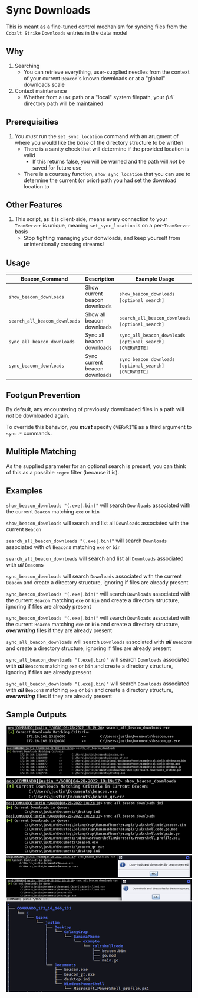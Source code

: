 # Sync Downloads
This is meant as a fine-tuned control mechanism for syncing files from the `Cobalt Strike` `Downloads` entries in the data model

## Why
1. Searching
    - You can retrieve everything, user-supplied needles from the context of your current `Beacon`'s known downloads or at a "global" downloads scale
2. Context maintenance
    - Whether from a `UNC` path or a "local" system filepath, your *full* directory path will be maintained

## Prerequisities
1. You *must* run the `set_sync_location` command with an arugment of where you would like the *base* of the directory structure to be written
    - There is a sanity check that will determine if the provided location is valid
        - If this returns false, you will be warned and the path will *not* be saved for future use
    - There is a courtesy function, `show_sync_location` that you can use to determine the current (or prior) path you had set the download location to 

## Other Features
1. This script, as it is client-side, means every connection to your `TeamServer` is unique, meaning `set_sync_location` is on a per-`TeamServer` basis
    - Stop fighting managing your donwloads, and keep yourself from unintentionally crossing streams!
 
## Usage
| Beacon_Command                | Description                   | Example Usage                                                             |
| ----------------------------- | ----------------------------- | ------------------------------------------------------------------------- |
| `show_beacon_downloads`       | Show current beacon downloads      | `show_beacon_downloads [optional_search]`             |
| `search_all_beacon_downloads` | Show all beacon downloads     | `search_all_beacon_downloads [optional_search]` |
| `sync_all_beacon_downloads`   | Sync all beacon downloads     | `sync_all_beacon_downloads [optional_search] [OVERWRITE]`    |
| `sync_beacon_downloads`       | Sync current beacon downloads | `sync_beacon_downloads [optional_search] [OVERWRITE]`             |

## Footgun Prevention
By default, any encountering of previously downloaded files in a path will *not* be downloaded again.

To override this behavior, you ***must*** specify `OVERWRITE` as a third argument to `sync.*` commands.

## Mulitiple Matching
As the supplied parameter for an optional search is present, you can think of this as a possible `regex` filter (because it is).

## Examples
`show_beacon_downloads "(.exe|.bin)"` will search `Downloads` associated with the current `Beacon` matching `exe` or `bin`

`show_beacon_downloads` will search and list all `Downloads` associated with the current `Beacon`

`search_all_beacon_downloads "(.exe|.bin)"` will search `Downloads` associated with *all* `Beacon`s matching `exe` or `bin` 

`search_all_beacon_downloads` will search and list all `Downloads` associated with *all* `Beacon`s

`sync_beacon_downloads` will search `Downloads` associated with the current `Beacon` and create a directory structure, ignoring if files are already present

`sync_beacon_downloads "(.exe|.bin)"` will search `Downloads` associated with the current `Beacon` matching `exe` or `bin` and create a directory structure, ignoring if files are already present

`sync_beacon_downloads "(.exe|.bin)"` will search `Downloads` associated with the current `Beacon` matching `exe` or `bin` and create a directory structure, ***overwriting*** files if they are already present

`sync_all_beacon_downloads` will search `Downloads` associated with ***all*** `Beacon`s and create a directory structure, ignoring if files are already present

`sync_all_beacon_downloads "(.exe|.bin)"` will search `Downloads` associated with ***all*** `Beacon`s matching `exe` or `bin` and create a directory structure, ignoring if files are already present

`sync_all_beacon_downloads "(.exe|.bin)"` will search `Downloads` associated with ***all*** `Beacon`s matching `exe` or `bin` and create a directory structure, ***overwriting*** files if they are already present


## Sample Outputs
![](./img/search_all_exe.png)
![](./img/search_all_no_needle.png)
![](./img/show_current_all.png)
![](./img/sync_all.png)
![](./img/sync_current_exe.png)
![](./img/sync_exe.png)
![](./img/tree.png)

